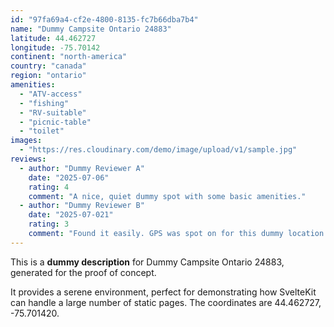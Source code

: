 ```yaml
---
id: "97fa69a4-cf2e-4800-8135-fc7b66dba7b4"
name: "Dummy Campsite Ontario 24883"
latitude: 44.462727
longitude: -75.70142
continent: "north-america"
country: "canada"
region: "ontario"
amenities:
  - "ATV-access"
  - "fishing"
  - "RV-suitable"
  - "picnic-table"
  - "toilet"
images:
  - "https://res.cloudinary.com/demo/image/upload/v1/sample.jpg"
reviews:
  - author: "Dummy Reviewer A"
    date: "2025-07-06"
    rating: 4
    comment: "A nice, quiet dummy spot with some basic amenities."
  - author: "Dummy Reviewer B"
    date: "2025-07-021"
    rating: 3
    comment: "Found it easily. GPS was spot on for this dummy location."
---
```


This is a **dummy description** for Dummy Campsite Ontario 24883, generated for the proof of concept.

It provides a serene environment, perfect for demonstrating how SvelteKit can handle a large number of static pages. The coordinates are 44.462727, -75.701420.

